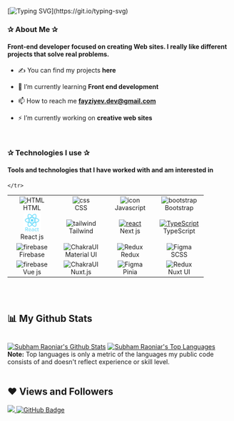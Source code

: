 [![Typing SVG](https://readme-typing-svg.herokuapp.com?font=Fira+Code&weight=500&pause=1000&color=13FF00&random=false&width=435&lines=Hi%2C+i'm+Azizbek+Fayziyev!;I'm+Front-end+developer!+;I'm+React.js+developer!+;I'm+Vue.js+developer!)](https://git.io/typing-svg)
<h3>✰ About Me ✰</h3>
<h4>
Front-end developer focused on creating Web sites. I really like different projects that solve real problems.
</h4>

- ✍ You can find my projects **here**

- 🌱 I’m currently learning **Front end development**

- 📫 How to reach me **fayziyev.dev@gmail.com**

- ⚡ I’m currently working on **creative web sites**

<br/>

<h3>✰ Technologies I use ✰</h3>
<h4>Tools and technologies that I have worked with and am interested in</h4>

<table align="center">
    <tr>
        <td align="center"  width="96">
            <img src="https://skillicons.dev/icons?i=html" width="48" height="48" alt="HTML" />
            <br>HTML
        </td>
        <td align="center" width="96">
            <img src="https://skillicons.dev/icons?i=css" width="48" height="48" alt="css" />
            <br>CSS
        </td>
        <td align="center" width="96">
            <img src="https://techstack-generator.vercel.app/js-icon.svg" alt="icon" width="65" height="65" />
            <br>Javascript
        </td>
        <td align="center"  width="96">
            <img src="https://skillicons.dev/icons?i=bootstrap" width="48" height="48" alt="bootstrap" />
            <br>Bootstrap
        </td>
    </tr>
    <tr>
        <td align="center"  width="96">
            <a href="https://reactjs.org/" target="_blank"> <img src="https://raw.githubusercontent.com/devicons/devicon/master/icons/react/react-original-wordmark.svg" alt="react" width="40" height="40"/> </a> 
            <br>React js
        </td>
        <td align="center" width="96">
            <img src="https://skillicons.dev/icons?i=tailwind" width="48" height="48" alt="tailwind" />
            <br>Tailwind
        </td>
        <td align="center"  width="96">
            <a href="https://nextjs.org/" target="_blank"> <img src="https://d2nir1j4sou8ez.cloudfront.net/wp-content/uploads/2021/12/nextjs-boilerplate-logo.png" alt="react" width="40" height="40"/> </a> 
            <br>Next js
        </td>
        <td align="center" width="96">
            <a href="#ts">
                <img src="https://upload.wikimedia.org/wikipedia/commons/thumb/4/4c/Typescript_logo_2020.svg/1200px-Typescript_logo_2020.svg.png" width="48" height="48" alt="TypeScript" />
            </a>
            <br>TypeScript
        </td>
    </tr>
    <tr>
        <td align="center" width="96">
            <img src="https://cdn4.iconfinder.com/data/icons/google-i-o-2016/512/google_firebase-2-512.png" width="48" height="48" alt="firebase" />
            <br>Firebase
        </td>
        <td align="center" width="96">
            <img src="https://w7.pngwing.com/pngs/761/513/png-transparent-material-ui-logo.png" width="48" height="48" alt="ChakraUI" />
            <br>Material UI
        </td>
        <td align="center" width="96">
            <img src="https://img.icons8.com/color/512/redux.png" width="48" height="48" alt="Redux" />
            <br>Redux
        </td>
        <td align="center" width="96">
            <img src="https://e7.pngegg.com/pngimages/72/936/png-clipart-sass-cascading-style-sheets-preprocessor-less-postcss-meng-miscellaneous-text-thumbnail.png" width="48" height="48" alt="Figma" />
            <br>SCSS
        </td>
    </tr>
     <tr>
        <td align="center" width="96">
            <img src="https://cdn1.iconfinder.com/data/icons/programing-development-8/24/vue_js_logo-256.png" width="48" height="48" alt="firebase" />
            <br>Vue js
        </td>
        <td align="center" width="96">
            <img src="https://nuxt.com/assets/design-kit/icon-green.svg" width="48" height="48" alt="ChakraUI" />
            <br>Nuxt.js
        </td>
       <td align="center" width="96">
            <img src="https://seeklogo.com/images/P/pinia-logo-51BF712FB0-seeklogo.com.png" width="48" height="48" alt="Figma" />
            <br>Pinia
        </td>
        <td align="center" width="96">
            <img src="https://pbs.twimg.com/profile_images/1696835964881002498/0YEYRNGF_400x400.png" width="48" height="48" alt="Redux" />
            <br>Nuxt UI
        </td>
      
    </tr>
</table>

<br/> <br/>

## 📊 My Github Stats

  <br/>
    <a href="https://github.com/AzizbekFayziyev/github-readme-stats"><img alt="Subham Raoniar's Github Stats" src="https://github-readme-stats.vercel.app/api?username=AzizbekFayziyev&show_icons=true&count_private=true&theme=react&hide_border=true&bg_color=0D1117" /></a>
  <a href="https://github.com/AzizbekFayziyev/github-readme-stats"><img alt="Subham Raoniar's Top Languages" src="https://github-readme-stats.vercel.app/api/top-langs/?username=AzizbekFayziyev&langs_count=8&count_private=true&layout=compact&theme=react&hide_border=true&bg_color=0D1117" /></a>
  <br/>
  <b>Note:</b> Top languages is only a metric of the languages my public code consists of and doesn't reflect experience or skill level.


<br/>
<br/>

</p>

## ❤ Views and Followers
<a href="https://github.com/Meghna-DAS/github-profile-views-counter">
    <img src="https://komarev.com/ghpvc/?username=AzizbekFayziyev">
</a>
<a href="https://github.com/AzizbekFayziyev?tab=followers"><img src="https://img.shields.io/github/followers/AzizbekFayziyev?label=Followers&style=social" alt="GitHub Badge"></a>

